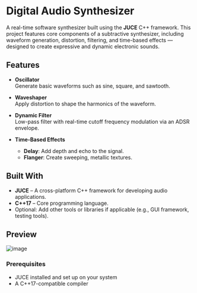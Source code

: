 # Digital Audio Synthesizer

A real-time software synthesizer built using the **JUCE** C++ framework. This project features core components of a subtractive synthesizer, including waveform generation, distortion, filtering, and time-based effects — designed to create expressive and dynamic electronic sounds.

## Features

- **Oscillator**  
  Generate basic waveforms such as sine, square, and sawtooth.

- **Waveshaper**  
  Apply distortion to shape the harmonics of the waveform.

- **Dynamic Filter**  
  Low-pass filter with real-time cutoff frequency modulation via an ADSR envelope.

- **Time-Based Effects**
  - **Delay**: Add depth and echo to the signal.
  - **Flanger**: Create sweeping, metallic textures.

## Built With

- **JUCE** – A cross-platform C++ framework for developing audio applications.
- **C++17** – Core programming language.
- Optional: Add other tools or libraries if applicable (e.g., GUI framework, testing tools).

## Preview

![image](https://github.com/user-attachments/assets/2d5bc2f6-3483-41d4-9fdf-6b05c31a2e98)

### Prerequisites

- JUCE installed and set up on your system
- A C++17-compatible compiler

